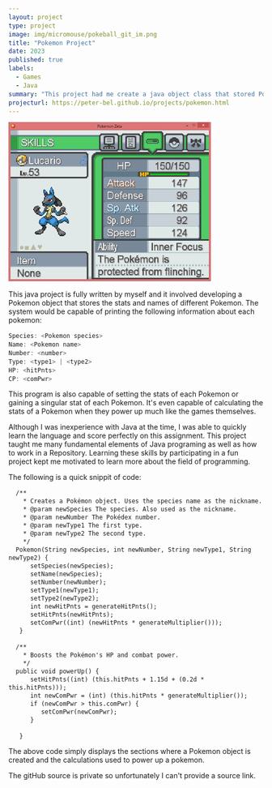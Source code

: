 ```yaml
---
layout: project
type: project
image: img/micromouse/pokeball_git_im.png
title: "Pokemon Project"
date: 2023
published: true
labels:
  - Games
  - Java 
summary: "This project had me create a java object class that stored Pokemon data."
projecturl: https://peter-bel.github.io/projects/pokemon.html
---
```


<div class="text-center p-4">
  <img width="400px" src="../img/micromouse/pkm_im_git.jpg" class="img-thumbnail" >
</div>

This java project is fully written by myself and it involved developing a Pokemon object that stores the stats and names of different Pokemon. The system would be capable of printing the following information about each pokemon:

```cpp
Species: <Pokemon species>
Name: <Pokemon name>
Number: <number>
Type: <type1> | <type2>
HP: <hitPnts>
CP: <comPwr>
```

This program is also capable of setting the stats of each Pokemon or gaining a singular stat of each Pokemon. It's even capable of calculating the stats of a Pokemon when they power up much like the games themselves. 

Although I was inexperience with Java at the time, I was able to quickly learn the language and score perfectly on this assignment. This project taught me many fundamental elements of Java programing as well as how to work in a Repository. Learning these skills by participating in a fun project kept me motivated to learn more about the field of programming. 

The following is a quick snippit of code:
```
  /**
    * Creates a Pokémon object. Uses the species name as the nickname.
    * @param newSpecies The species. Also used as the nickname.
    * @param newNumber The Pokédex number.
    * @param newType1 The first type.
    * @param newType2 The second type.
    */
  Pokemon(String newSpecies, int newNumber, String newType1, String newType2) {
      setSpecies(newSpecies);
      setName(newSpecies);
      setNumber(newNumber);
      setType1(newType1);
      setType2(newType2);
      int newHitPnts = generateHitPnts();
      setHitPnts(newHitPnts);
      setComPwr((int) (newHitPnts * generateMultiplier()));
   }

  /**
    * Boosts the Pokémon's HP and combat power.
    */
  public void powerUp() {
      setHitPnts((int) (this.hitPnts + 1.15d + (0.2d * this.hitPnts)));
      int newComPwr = (int) (this.hitPnts * generateMultiplier());
      if (newComPwr > this.comPwr) {
         setComPwr(newComPwr);
      }

   }
```
The above code simply displays the sections where a Pokemon object is created and the calculations used to power up a pokemon. 

The gitHub source is private so unfortunately I can't provide a source link.
